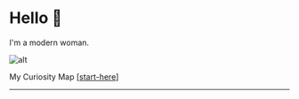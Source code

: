 # Hello 👋

I'm a modern woman. 

![alt](https://commons.wikimedia.org/wiki/Main_Page#/media/File:Apple_cake_with_vanilla_ice_cream_2.jpg)

My Curiosity Map [[start-here]] 

---


[//begin]: # "Autogenerated link references for markdown compatibility"
[start-here]: start-here "Start Here"
[//end]: # "Autogenerated link references"